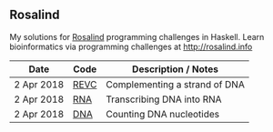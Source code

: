 ## Rosalind
My solutions for [Rosalind](http://rosalind.info) programming challenges in Haskell.  Learn bioinformatics via programming challenges at http://rosalind.info

Date | Code | Description / Notes
--- | --- | ---
2 Apr 2018 | [REVC](./revc.hs) | Complementing a strand of DNA
2 Apr 2018 | [RNA](./rna.hs) | Transcribing DNA into RNA
2 Apr 2018 | [DNA](./dna.hs) | Counting DNA nucleotides

